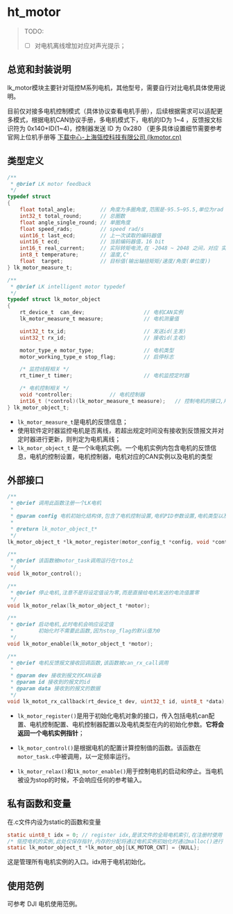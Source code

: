 # ht_motor

> TODO:
>
> - [ ] 对电机离线增加对应对声光提示；

## 总览和封装说明

lk_motor模块主要针对瓴控M系列电机，其他型号，需要自行对比电机具体使用说明。

目前仅对接多电机控制模式（具体协议查看电机手册），后续根据需求可以适配更多模式，根据电机CAN协议手册，多电机模式下，电机的ID为 1~4 ，反馈报文标识符为 0x140+ID(1~4)，控制器发送 ID 为 0x280 （更多具体设置细节需要参考官网上位机手册等 [下载中心-上海瓴控科技有限公司 (lkmotor.cn)](http://www.lkmotor.cn/Download.aspx?ClassID=21)

## 类型定义

```c
/**
 * @brief LK motor feedback
 */
typedef struct
{
    float total_angle;        // 角度为多圈角度,范围是-95.5~95.5,单位为rad
    int32_t total_round;      // 总圈数
    float angle_single_round; // 单圈角度
    float speed_rads;         // speed rad/s
    uint16_t last_ecd;        // 上一次读取的编码器值
    uint16_t ecd;             // 当前编码器值，16 bit
    int16_t real_current;     // 实际转矩电流,在 -2048 ~ 2048 之间，对应 实际转矩电流范围 -33A ~ 33A
    int8_t temperature;       // 温度,C°
    float  target;            // 目标值(输出轴扭矩矩/速度/角度(单位度))
} lk_motor_measure_t;

/**
 * @brief LK intelligent motor typedef
 */
typedef struct lk_motor_object
{
    rt_device_t  can_dev;                   // 电机CAN实例
    lk_motor_measure_t measure;             // 电机测量值

    uint32_t tx_id;                         // 发送id(主发)
    uint32_t rx_id;                         // 接收id(主收)

    motor_type_e motor_type;                // 电机类型
    motor_working_type_e stop_flag;         // 启停标志

    /* 监控线程相关 */
    rt_timer_t timer;                       // 电机监控定时器

    /* 电机控制相关 */
    void *controller;            // 电机控制器
    int16_t (*control)(lk_motor_measure_t measure);   // 控制电机的接口,用户可以自定义,多电机模式下返回值为转矩电流，范围-2000~2000
} lk_motor_object_t;
```

- `lk_motor_measure_t`是电机的反馈信息；
- 使用软件定时器监控电机是否离线，若超出规定时间没有接收到反馈报文并对定时器进行更新，则判定为电机离线；
- `lk_motor_object_t` 是一个lk电机实例。一个电机实例内包含电机的反馈信息，电机的控制设置，电机控制器，电机对应的CAN实例以及电机的类型

## 外部接口

```c
/**
 * @brief 调用此函数注册一个LK电机
 *
 * @param config 电机初始化结构体,包含了电机控制设置,电机PID参数设置,电机类型以及电机挂载的CAN设置
 *
 * @return lk_motor_object_t*
 */
lk_motor_object_t *lk_motor_register(motor_config_t *config, void *control);

/**
 * @brief 该函数被motor_task调用运行在rtos上
 */
void lk_motor_control();

/**
 * @brief 停止电机,注意不是将设定值设为零,而是直接给电机发送的电流值置零
 */
void lk_motor_relax(lk_motor_object_t *motor);

/**
 * @brief 启动电机,此时电机会响应设定值
 *        初始化时不需要此函数,因为stop_flag的默认值为0
 */
void lk_motor_enable(lk_motor_object_t *motor);

/**
 * @brief 电机反馈报文接收回调函数,该函数被can_rx_call调用
 *
 * @param dev 接收到报文的CAN设备
 * @param id 接收到的报文的id
 * @param data 接收到的报文的数据
 */
void lk_motot_rx_callback(rt_device_t dev, uint32_t id, uint8_t *data);
```

- `lk_motor_register()`是用于初始化电机对象的接口，传入包括电机can配置、电机控制配置、电机控制器配置以及电机类型在内的初始化参数。**它将会返回一个电机实例指针**；

- `lk_motor_control()`是根据电机的配置计算控制值的函数。该函数在`motor_task.c`中被调用，以一定频率运行。

- `lk_motor_relax()`和`lk_motor_enable()`用于控制电机的启动和停止。当电机被设为stop的时候，不会响应任何的参考输入。

## 私有函数和变量

在.c文件内设为static的函数和变量

```c
static uint8_t idx = 0; // register idx,是该文件的全局电机索引,在注册时使用
/* 瓴控电机的实例,此处仅保存指针,内存的分配将通过电机实例初始化时通过malloc()进行 */
static lk_motor_object_t *lk_motor_obj[LK_MOTOR_CNT] = {NULL};
```

这是管理所有电机实例的入口。idx用于电机初始化。

## 使用范例

可参考 DJI 电机使用范例。
